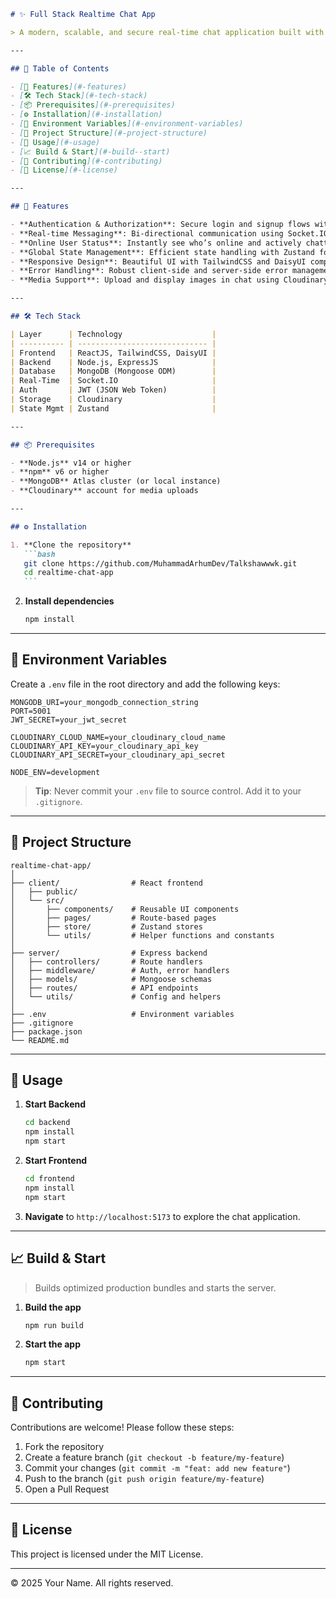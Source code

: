 ````markdown
# ✨ Full Stack Realtime Chat App

> A modern, scalable, and secure real-time chat application built with the MERN stack, Socket.IO, TailwindCSS, and optimized state management using Zustand.

---

## 🚀 Table of Contents

- [🌟 Features](#-features)
- [🛠️ Tech Stack](#️️-tech-stack)
- [📦 Prerequisites](#-prerequisites)
- [⚙️ Installation](#️-installation)
- [🔧 Environment Variables](#-environment-variables)
- [📂 Project Structure](#-project-structure)
- [📖 Usage](#-usage)
- [📈 Build & Start](#-build--start)
- [🤝 Contributing](#-contributing)
- [📄 License](#-license)

---

## 🌟 Features

- **Authentication & Authorization**: Secure login and signup flows with JSON Web Tokens (JWT).
- **Real-time Messaging**: Bi‑directional communication using Socket.IO.
- **Online User Status**: Instantly see who’s online and actively chatting.
- **Global State Management**: Efficient state handling with Zustand for fast UI updates.
- **Responsive Design**: Beautiful UI with TailwindCSS and DaisyUI components.
- **Error Handling**: Robust client‑side and server‑side error management.
- **Media Support**: Upload and display images in chat using Cloudinary buckets.

---

## 🛠️ Tech Stack

| Layer      | Technology                    |
| ---------- | ----------------------------- |
| Frontend   | ReactJS, TailwindCSS, DaisyUI |
| Backend    | Node.js, ExpressJS            |
| Database   | MongoDB (Mongoose ODM)        |
| Real-Time  | Socket.IO                     |
| Auth       | JWT (JSON Web Token)          |
| Storage    | Cloudinary                    |
| State Mgmt | Zustand                       |

---

## 📦 Prerequisites

- **Node.js** v14 or higher
- **npm** v6 or higher
- **MongoDB** Atlas cluster (or local instance)
- **Cloudinary** account for media uploads

---

## ⚙️ Installation

1. **Clone the repository**
   ```bash
   git clone https://github.com/MuhammadArhumDev/Talkshawwwk.git
   cd realtime-chat-app
   ```
````

2. **Install dependencies**
   ```bash
   npm install
   ```

---

## 🔧 Environment Variables

Create a `.env` file in the root directory and add the following keys:

```dotenv
MONGODB_URI=your_mongodb_connection_string
PORT=5001
JWT_SECRET=your_jwt_secret

CLOUDINARY_CLOUD_NAME=your_cloudinary_cloud_name
CLOUDINARY_API_KEY=your_cloudinary_api_key
CLOUDINARY_API_SECRET=your_cloudinary_api_secret

NODE_ENV=development
```

> **Tip**: Never commit your `.env` file to source control. Add it to your `.gitignore`.

---

## 📂 Project Structure

```plaintext
realtime-chat-app/
│
├── client/                # React frontend
│   ├── public/
│   └── src/
│       ├── components/    # Reusable UI components
│       ├── pages/         # Route-based pages
│       ├── store/         # Zustand stores
│       └── utils/         # Helper functions and constants
│
├── server/                # Express backend
│   ├── controllers/       # Route handlers
│   ├── middleware/        # Auth, error handlers
│   ├── models/            # Mongoose schemas
│   ├── routes/            # API endpoints
│   └── utils/             # Config and helpers
│
├── .env                   # Environment variables
├── .gitignore
├── package.json
└── README.md
```

---

## 📖 Usage

1. **Start Backend**

   ```bash
   cd backend
   npm install
   npm start
   ```

2. **Start Frontend**

   ```bash
   cd frontend
   npm install
   npm start
   ```

3. **Navigate** to `http://localhost:5173` to explore the chat application.

---

## 📈 Build & Start

> Builds optimized production bundles and starts the server.

1. **Build the app**

   ```bash
   npm run build
   ```

2. **Start the app**
   ```bash
   npm start
   ```

---

## 🤝 Contributing

Contributions are welcome! Please follow these steps:

1. Fork the repository
2. Create a feature branch (`git checkout -b feature/my-feature`)
3. Commit your changes (`git commit -m "feat: add new feature"`)
4. Push to the branch (`git push origin feature/my-feature`)
5. Open a Pull Request

---

## 📄 License

This project is licensed under the MIT License.

---

© 2025 Your Name. All rights reserved.

```

```
